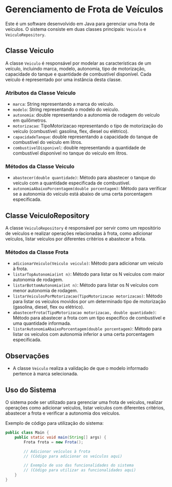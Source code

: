 # Gerenciamento de Frota de Veículos

Este é um software desenvolvido em Java para gerenciar uma frota de veículos. O sistema consiste em duas classes principais: `Veiculo` e `VeiculoRepository`.

## Classe Veiculo

A classe `Veiculo` é responsável por modelar as características de um veículo, incluindo marca, modelo, autonomia, tipo de motorização, capacidade do tanque e quantidade de combustível disponível. Cada veículo é representado por uma instância desta classe.

### Atributos da Classe Veiculo

- `marca`: String representando a marca do veículo.
- `modelo`: String representando o modelo do veículo.
- `autonomia`: double representando a autonomia de rodagem do veículo em quilômetros.
- `motorizacao`: TipoMotorizacao representando o tipo de motorização do veículo (combustível: gasolina, flex, diesel ou elétrico).
- `capacidadeTanque`: double representando a capacidade do tanque de combustível do veículo em litros.
- `combustivelDisponivel`: double representando a quantidade de combustível disponível no tanque do veículo em litros.

### Métodos da Classe Veiculo

- `abastecer(double quantidade)`: Método para abastecer o tanque do veículo com a quantidade especificada de combustível.
- `autonomiaAbaixoPorcentagem(double porcentagem)`: Método para verificar se a autonomia do veículo está abaixo de uma certa porcentagem especificada.

## Classe VeiculoRepository

A classe `VeiculoRepository` é responsável por servir como um repositório de veículos e realizar operações relacionadas à frota, como adicionar veículos, listar veículos por diferentes critérios e abastecer a frota.

### Métodos da Classe Frota

- `adicionarVeiculo(Veiculo veiculo)`: Método para adicionar um veículo à frota.
- `listarTopAutonomia(int n)`: Método para listar os N veículos com maior autonomia de rodagem.
- `listarBottomAutonomia(int n)`: Método para listar os N veículos com menor autonomia de rodagem.
- `listarVeiculosPorMotorizacao(TipoMotorizacao motorizacao)`: Método para listar os veículos movidos por um determinado tipo de motorização (gasolina, diesel, flex ou elétrico).
- `abastecerFrota(TipoMotorizacao motorizacao, double quantidade)`: Método para abastecer a frota com um tipo específico de combustível e uma quantidade informada.
- `listarAutonomiaAbaixoPorcentagem(double porcentagem)`: Método para listar os veículos com autonomia inferior a uma certa porcentagem especificada.

## Observações

- A classe `Veiculo` realiza a validação de que o modelo informado pertence à marca selecionada.

## Uso do Sistema

O sistema pode ser utilizado para gerenciar uma frota de veículos, realizar operações como adicionar veículos, listar veículos com diferentes critérios, abastecer a frota e verificar a autonomia dos veículos.

Exemplo de código para utilização do sistema:

```java
public class Main {
    public static void main(String[] args) {
        Frota frota = new Frota();

        // Adicionar veículos à frota
        // (Código para adicionar os veículos aqui)

        // Exemplo de uso das funcionalidades do sistema
        // (Código para utilizar as funcionalidades aqui)
    }
}
```
